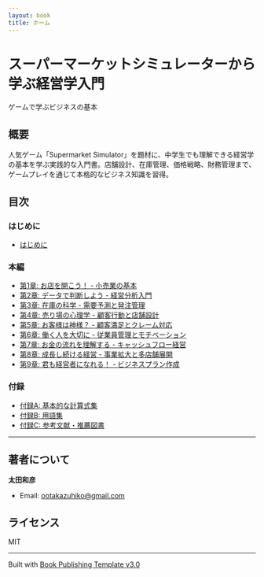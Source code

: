 ```yaml
---
layout: book
title: ホーム
---
```


# スーパーマーケットシミュレーターから学ぶ経営学入門

ゲームで学ぶビジネスの基本

## 概要

人気ゲーム「Supermarket Simulator」を題材に、中学生でも理解できる経営学の基本を学ぶ実践的な入門書。店舗設計、在庫管理、価格戦略、財務管理まで、ゲームプレイを通じて本格的なビジネス知識を習得。

## 目次

### はじめに
- [はじめに](introduction/)

### 本編
- [第1章: お店を開こう！ - 小売業の基本](chapters/chapter01)
- [第2章: データで判断しよう - 経営分析入門](chapters/chapter02)
- [第3章: 在庫の科学 - 需要予測と発注管理](chapters/chapter03)
- [第4章: 売り場の心理学 - 顧客行動と店舗設計](chapters/chapter04)
- [第5章: お客様は神様？ - 顧客満足とクレーム対応](chapters/chapter05)
- [第6章: 働く人を大切に - 従業員管理とモチベーション](chapters/chapter06)
- [第7章: お金の流れを理解する - キャッシュフロー経営](chapters/chapter07)
- [第8章: 成長し続ける経営 - 事業拡大と多店舗展開](chapters/chapter08)
- [第9章: 君も経営者になれる！ - ビジネスプラン作成](chapters/chapter09)

### 付録
- [付録A: 基本的な計算式集](appendices/appendix-a)
- [付録B: 用語集](appendices/appendix-b)
- [付録C: 参考文献・推薦図書](appendices/appendix-c)

---

## 著者について

**太田和彦**

- Email: [ootakazuhiko@gmail.com](mailto:ootakazuhiko@gmail.com)

## ライセンス

MIT

---

Built with [Book Publishing Template v3.0](https://github.com/itdojp/book-publishing-template2)
